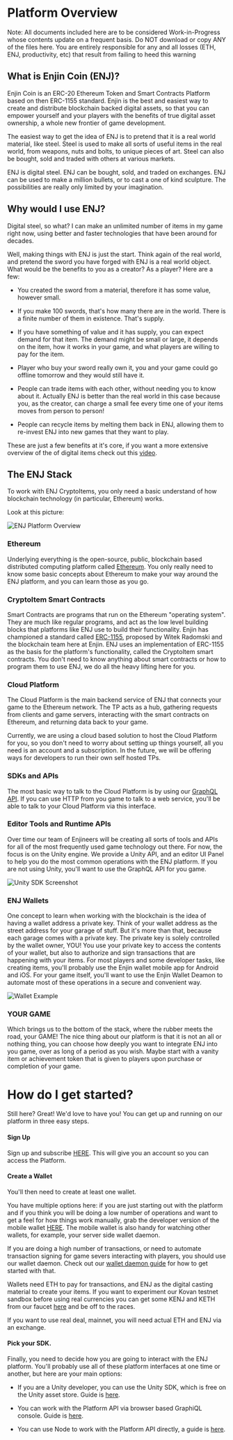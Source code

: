 # Platform Overview

Note: All documents included here are to be considered Work-in-Progress whose contents update on a frequent basis. Do NOT download or copy ANY of the files here. You are entirely responsible for any and all losses (ETH, ENJ, productivity, etc) that result from failing to heed this warning

## What is Enjin Coin (ENJ)?

Enjin Coin is an ERC-20 Ethereum Token and Smart Contracts Platform based on then
ERC-1155 standard. Enjin is the best and easiest way to create and distribute
blockchain backed digital assets, so that you can empower yourself and your players
with the benefits of true digital asset ownership, a whole new frontier of game
development.

The easiest way to get the idea of ENJ is to pretend that it is a real world
material, like steel. Steel is used to make all sorts of useful
items in the real world, from weapons, nuts and bolts, to unique pieces of art.
Steel can also be bought, sold and traded with others at various markets.

ENJ is digital steel. ENJ can be bought, sold, and traded on exchanges.
ENJ can be used to make a million bullets, or to cast a one of kind sculpture. The possibilities are really only limited by your imagination.

## Why would I use ENJ?
Digital steel, so what? I can make an unlimited number of items in my game right
now, using better and faster technologies that have been around for decades.

Well, making things with ENJ is just the start. Think again of the real world,
and pretend the sword you have forged with ENJ is a real world object. What would be
the benefits to you as a creator? As a player? Here are a few:

* You created the sword from a material, therefore it has some value, however small.

* If you make 100 swords, that's how many there are in the world. There is a finite
number of them in existence. That's supply.

* If you have something of value and it has supply, you can expect demand for that item.
The demand might be small or large, it depends on the item, how it works in your game,
and what players are willing to pay for the item.

* Player who buy your sword really own it, you and your game could go offline tomorrow
and they would still have it.

* People can trade items with each other, without needing you to know about it. Actually
ENJ is better than the real world in this case because you, as the creator, can charge
a small fee every time one of your items moves from person to person!

* People can recycle items by melting them back in ENJ, allowing them to re-invest
ENJ into new games that they want to play.

These are just a few benefits at it's core, if you want a more extensive overview of
the of digital items check out this [video](https://www.youtube.com/watch?v=7KLpNU6wXEM).

## The ENJ Stack
To work with ENJ CryptoItems, you only need a basic understand of how blockchain
technology (in particular, Ethereum) works.

Look at this picture:

![ENJ Platform Overview](../docs/images/enjin_ecosystem.png)

### Ethereum
Underlying everything is the open-source, public, blockchain based distributed computing platform called [Ethereum](https://en.wikipedia.org/wiki/Ethereum). You only really need to know some basic concepts about Ethereum to make your way around the ENJ platform, and you can learn those as you go.

### CryptoItem Smart Contracts
Smart Contracts are programs that run on the Ethereum "operating system". They are much like regular programs, and act as the low level building blocks that platforms like ENJ use to build their functionality. Enjin has championed a standard called [ERC-1155](https://github.com/ethereum/eips/issues/1155), proposed by Witek Radomski and the blockchain team here at Enjin. ENJ uses an implementation of ERC-1155 as the basis for the platform's functionality, called the
CryptoItem smart contracts. You don't need to know anything about smart contracts or how to program them to use ENJ, we do all the heavy lifting here for you.

### Cloud Platform
The Cloud Platform is the main backend service of ENJ that connects your game to the Ethereum network. The TP acts as a hub, gathering requests from clients and game servers, interacting with the smart contracts on Ethereum, and returning data back to your game.

Currently, we are using a cloud based solution to host the Cloud Platform for you, so you don't need to worry about setting up things yourself, all you need is an account and a subscription. In the future, we will be offering ways for developers to run their own self hosted TPs.

### SDKs and APIs
The most basic way to talk to the Cloud Platform is by using our [GraphQL API](https://graphql.org/learn/). If you can use HTTP from you game to talk to a web service, you'll be able to talk to your Cloud Platform via this interface.

### Editor Tools and Runtime APIs
Over time our team of Enjineers will be creating all sorts of tools and APIs for all of the most frequently used game technology out there. For now, the focus is on the Unity engine. We provide a Unity API, and an editor UI Panel to help you do the most common operations with the ENJ platform. If you are not using Unity, you'll want to use the GraphQL API for you game.

![Unity SDK Screenshot](../docs/images/unity_login_page.png)

### ENJ Wallets
One concept to learn when working with the blockchain is the idea of having a wallet address a private key. Think of your wallet address as the street address for your garage of stuff. But it's more than that, because each garage comes with a private key. The private key is solely controlled by the wallet owner, YOU! You use your private key to access the contents of your wallet, but also to authorize and sign transactions that are happening with your items. For most players and some developer tasks, like creating items, you'll probably use the Enjin wallet mobile app for Android and iOS. For your game itself, you'll want to use the Enjin Wallet Deamon to automate most of these operations in a secure and convenient way.

![Wallet Example](../docs/images/enjin_wallet_example.png)

### YOUR GAME
Which brings us to the bottom of the stack, where the rubber meets the road, your GAME! The nice thing about our platform is that it is not an all or nothing thing, you can choose how deeply you want to integrate ENJ into you game, over as long of a period as you wish. Maybe start with a vanity item or achievement token that is given to players upon purchase or completion of your game.

# How do I get started?

  Still here? Great! We'd love to have you! You can get up and running on our platform in three easy steps.

  #### Sign Up

  Sign up and subscribe [HERE](https://feature-front-end.tp-enj.in/#/signup).
  This will give you an account so you can access the Platform.

  #### Create a Wallet

  You'll then need to create at least one wallet.

  You have multiple options here: if you are just starting out with the platform and if you think you will be doing a low number of operations and want to get a feel for how things work manually, grab the developer version of the mobile wallet [HERE](https://drive.google.com/open?id=17l8pSm2_1m8VF7dH1p9TIdjZDjSja4Tt). The mobile wallet is also handy for watching other wallets, for example, your server side wallet daemon.

  If you are doing a high number of transactions, or need to automate transaction signing for game severs interacting with players, you should use our wallet daemon. Check out our [wallet daemon guide](./wallet_daemon_guide.md) for how to get started with that.

  Wallets need ETH to pay for transactions, and ENJ as the digital casting material to create your items. If you want to experiment our Kovan testnet sandbox before using real currencies you can get some KENJ and KETH from our faucet [here](https://kovan.faucet.enjin.io/) and be off to the races.

  If you want to use real deal, mainnet, you will need actual ETH and ENJ via an exchange.

  #### Pick your SDK.

  Finally, you need to decide how you are going to interact with the ENJ platform. You'll probably use all of these platform interfaces at one time or another, but here
  are your main options:

  * If you are a Unity developer, you can use the Unity SDK, which is free on the Unity asset store. Guide is [here](./unity.md).

  * You can work with the Platform API via browser based GraphiQL console. Guide is [here](./cloud_platform.md).

  * You can use Node to work with the Platform API directly, a guide is [here](./node_sdk_examples.md).
